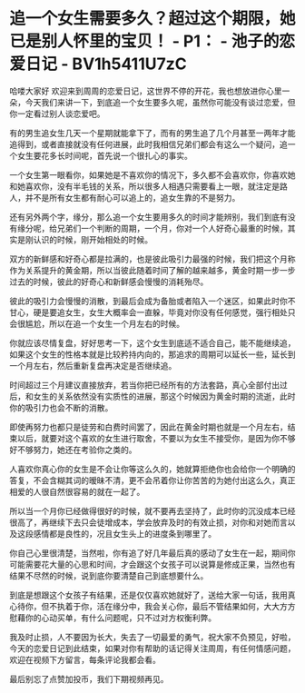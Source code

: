 # 追一个女生需要多久？超过这个期限，她已是别人怀里的宝贝！ - P1： - 池子的恋爱日记 - BV1h5411U7zC

哈喽大家好 欢迎来到周周的恋爱日记，这世界不停的开花，我也想放进你心里一朵，今天我们来讲一下，到底追一个女生要多久呢，虽然你可能没有谈过恋爱，但你一定看过别人谈恋爱吧。

有的男生追女生几天一个星期就能拿下了，而有的男生追了几个月甚至一两年才能追得到，或者直接就没有任何进展，此时我相信兄弟们都会有这么一个疑问，追一个女生要花多长时间呢，首先说一个很扎心的事实。

一个女生第一眼看你，如果她是不喜欢你的情况下，多久都不会喜欢你，你喜欢她和她喜欢你，没有半毛钱的关系，所以很多人相遇只需要看上一眼，就注定是路人，并不是所有女生都有耐心可以追上的，追女生靠的不是努力。

还有另外两个字，缘分，那么追一个女生要用多久的时间才能辨别，我们到底有没有缘分呢，给兄弟们一个判断的周期，一个月，你对一个人好奇心最重的时候，其实是刚认识的时候，刚开始相处的时候。

双方的新鲜感和好奇心都是拉满的，也是彼此吸引力最强的时候，我们把这个月称作为关系提升的黄金期，所以当彼此随着时间了解的越来越多，黄金时期一步一步过去的时候，彼此的好奇心和新鲜感会慢慢的消耗殆尽。

彼此的吸引力会慢慢的消散，到最后会成为备胎或者陷入一个迷区，如果此时你不甘心，硬是要追女生，女生大概率会一直躲，毕竟对你没有任何感觉，强行相处只会很尴尬，所以在追一个女生一个月左右的时候。

你就应该尽情复盘，好好思考一下，这个女生到底适不适合自己，能不能继续追，如果这个女生的性格本就是比较矜持内向的，那追求的周期可以延长一些，延长到一个月左右，然后重新复盘再决定是否继续追。

时间超过三个月建议直接放弃，若当你把已经所有的方法套路，真心全部付出过后，和女生的关系依然没有实质性的进展，那这个时候因为黄金时期的流逝，此时你的吸引力也会不断的消散。

即使再努力也都只是徒劳和白费时间罢了，因此在黄金时期也就是一个月左右，结束以后，就要对这个喜欢的女生进行取舍，不要以为女生不接受你，是因为你不够好不够努力，她还在考验你之类的。

人喜欢你真心你的女生是不会让你等这么久的，她就算拒绝你也会给你一个明确的答复，不会含糊其词的暧昧不清，更不会吊着你让你苦苦的为她付出这么久，真正相爱的人很自然很容易的就在一起了。

所以当一个月你已经做得很好的时候，就不要再去坚持了，此时你的沉没成本已经很高了，再继续下去只会徒增成本，学会放弃及时的有效止损，对你和对她而言以及这段感情都是良性的，况且女生头上的进度条到哪里了。

你自己心里很清楚，当然啦，你有追了好几年最后真的感动了女生在一起，期间你可能需要花大量的心思和时间，才会跟这个女孩子可以说算是修成正果，当然也有结果不尽然的时候，说到底你要清楚自己到底想要什么。

到底是想跟这个女孩子有结果，还是仅仅喜欢她就好了，送给大家一句话，我用真心待你，但不执着于你，活在缘分中，我会关心你，最后不管结果如何，大大方方慰藉你的心动买单，有什么问题呢，只不过对方权衡利弊。

我及时止损，人不要因为长大，失去了一切最爱的勇气，祝大家不负预见，好啦，今天的恋爱日记到此结束，如果对你有帮助的话记得关注周周，有任何情感问题，欢迎在视频下方留言，每条评论我都会看。

最后别忘了点赞加投币，我们下期视频再见。
